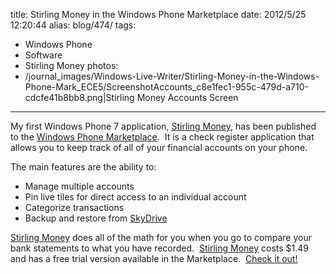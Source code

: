 title: Stirling Money in the Windows Phone Marketplace
date: 2012/5/25 12:20:44
alias: blog/474/
tags:
- Windows Phone
- Software
- Stirling Money
photos:
- /journal_images/Windows-Live-Writer/Stirling-Money-in-the-Windows-Phone-Mark_ECE5/ScreenshotAccounts_c8e1fec1-955c-479d-a710-cdcfe41b8bb8.png|Stirling Money Accounts Screen
---
My first Windows Phone 7 application, [Stirling Money](/StirlingMoney/WindowsPhone), has been published to the [Windows Phone Marketplace](http://windowsphone.com/s?appid=c81aa8df-5dd6-4afe-b0eb-58a824581535).  It is a check register application that allows you to keep track of all of your financial accounts on your phone.

The main features are the ability to:

*   Manage multiple accounts
*   Pin live tiles for direct access to an individual account
*   Categorize transactions
*   Backup and restore from [SkyDrive](http://skydrive.live.com)

[Stirling Money](/StirlingMoney/WindowsPhone) does all of the math for you when you go to compare your bank statements to what you have recorded.  [Stirling Money](/StirlingMoney/WindowsPhone) costs $1.49 and has a free trial version available in the Marketplace.  [Check it out!](http://windowsphone.com/s?appid=c81aa8df-5dd6-4afe-b0eb-58a824581535)